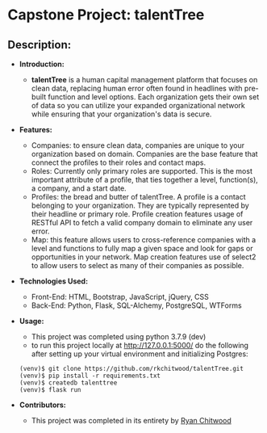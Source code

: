 # Capstone Project: talentTree

## Description:

- **Introduction:** 
    - **talentTree** is a human capital management platform that focuses on clean data, replacing human error often found in headlines with pre-built function and level options. Each organization gets their own set of data so you can utilize your expanded organizational network while ensuring that your organization's data is secure.

-  **Features:**
    - Companies: to ensure clean data, companies are unique to your organization based on domain. Companies are the base feature that connect the profiles to their roles and contact maps.
    - Roles: Currently only primary roles are supported. This is the most important attribute of a profile, that ties together a level, function(s), a company, and a start date.
    - Profiles: the bread and butter of talentTree. A profile is a contact belonging to your organization. They are typically represented by their headline or primary role. Profile creation features usage of RESTful API to fetch a valid company domain to eliminate any user error.
    - Map: this feature allows users to cross-reference companies with a level and functions to fully map a given space and look for gaps or opportunities in your network. Map creation features use of select2 to allow users to select as many of their companies as possible.

- **Technologies Used:**
    - Front-End: HTML, Bootstrap, JavaScript, jQuery, CSS
    - Back-End: Python, Flask, SQL-Alchemy, PostgreSQL, WTForms

- **Usage:**
    - This project was completed using python 3.7.9 (dev)
    - to run this project locally at http://127.0.0.1:5000/ do the following after setting up your virtual environment and initializing Postgres: 
    ```
    (venv)$ git clone https://github.com/rkchitwood/talentTree.git
    (venv)$ pip install -r requirements.txt
    (venv)$ createdb talenttree
    (venv)$ flask run
    ```

- **Contributors:**
    - This project was completed in its entirety by [Ryan Chitwood](https://github.com/rkchitwood)